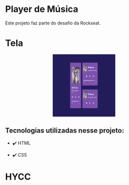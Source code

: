 # Player de Música
Este projeto faz parte do desafio da Rockseat.

# Tela

<div align="center" >
  <img src="https://github.com/hcasaes/MusicPlayer/blob/main/Captura.png" width="200" height="200">
</div>

## Tecnologias utilizadas nesse projeto:

- ✔️ HTML

- ✔️ CSS

# HYCC
